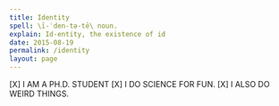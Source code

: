 ```yaml
---
title: Identity
spell: \ī-ˈden-tə-tē\ noun.
explain: Id-entity, the existence of id 
date: 2015-08-19
permalink: /identity
layout: page
---
```


[X] I AM A PH.D. STUDENT 
[X] I DO SCIENCE FOR FUN. 
[X] I ALSO DO WEIRD THINGS.